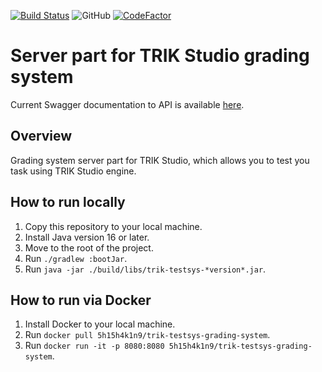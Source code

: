 <a href="https://github.com/Pupsen-Vupsen/trik-testsys-grading-system/actions"><img alt="Build Status" src="https://github.com/Pupsen-Vupsen/trik-testsys-grading-system/actions/workflows/build.yml/badge.svg"></a>
![GitHub](https://img.shields.io/github/license/Pupsen-Vupsen/trik-testsys-grading-system?color=blue&logo=apache)
[![CodeFactor](https://www.codefactor.io/repository/github/pupsen-vupsen/trik-testsys-grading-system/badge)](https://www.codefactor.io/repository/github/pupsen-vupsen/trik-testsys-grading-system)

# Server part for TRIK Studio grading system

Current Swagger documentation to API is available [here](https://app.swaggerhub.com/apis/5h15h4k1n9/trik-testsys-grading-system/2.0.6).

## Overview 

Grading system server part for TRIK Studio, which allows you to test you task using TRIK Studio engine.

## How to run locally

1. Copy this repository to your local machine.
2. Install Java version 16 or later.
3. Move to the root of the project.
4. Run `./gradlew :bootJar`.
5. Run `java -jar ./build/libs/trik-testsys-*version*.jar`.

## How to run via Docker

1. Install Docker to your local machine.
2. Run `docker pull 5h15h4k1n9/trik-testsys-grading-system`.
3. Run `docker run -it -p 8080:8080 5h15h4k1n9/trik-testsys-grading-system`.
